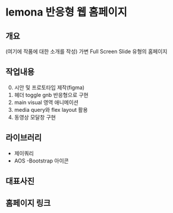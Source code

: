 # lemona 반응형 웹 홈페이지

## 개요
(여기에 작품에 대한 소개를 작성) 가변 Full Screen Slide 유형의 홈페이지

## 작업내용
0. 시안 및 프로토타입 제작(figma)
1. 헤더 toggle gnb 반응형으로 구현
2. main visual 영역 애니메이션
3. media query와 flex layout 활용
4. 동영상 모달창 구현

## 라이브러리
- 제이쿼리
- AOS
-Bootstrap 아이콘

## 대표사진

## 홈페이지 링크
